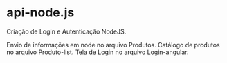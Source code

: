 # api-node.js
Criação de Login e Autenticação NodeJS.

Envio de informações em node no arquivo Produtos.
Catálogo de produtos no arquivo Produto-list.
Tela de Login no arquivo Login-angular.
